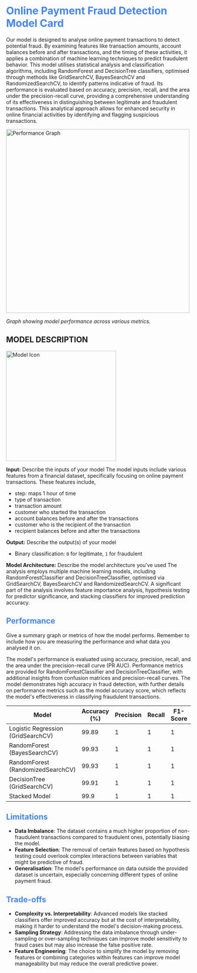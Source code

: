 # <span style="color:#4285F4;">Online Payment Fraud Detection Model Card</span>

Our model is designed to analyse online payment transactions to detect potential fraud. By examining features like transaction amounts, account balances before and after transactions, and the timing of these activities, it applies a combination of machine learning techniques to predict fraudulent behavior. This model utilises statistical analysis and classification algorithms, including RandomForest and DecisionTree classifiers, optimised through methods like GridSearchCV, BayesSearchCV and RandomizedSearchCV, to identify patterns indicative of fraud. Its performance is evaluated based on accuracy, precision, recall, and the area under the precision-recall curve, providing a comprehensive understanding of its effectiveness in distinguishing between legitimate and fraudulent transactions. This analytical approach allows for enhanced security in online financial activities by identifying and flagging suspicious transactions.

<img src="/images/precision-Recall-Curve.png" alt="Performance Graph" width="500"/>

*Graph showing model performance across various metrics.*


## MODEL DESCRIPTION
<img src="/images/fraudDetectionIcon.jpg" alt="Model Icon" width="300"/>


**Input:** Describe the inputs of your model
The model inputs include various features from a financial dataset, specifically focusing on online payment transactions. These features include,
- step: maps 1 hour of time
- type of transaction
- transaction amount
- customer who started the transaction
- account balances before and after the transactions
- customer who is the recipient of the transaction
- recipient balances before and after the transactions

**Output:** Describe the output(s) of your model
- Binary classification: `0` for legitimate, `1` for fraudulent

**Model Architecture:** Describe the model architecture you’ve used
The analysis employs multiple machine learning models, including RandomForestClassifier and DecisionTreeClassifier, optimised via GridSearchCV, BayesSearchCV and RandomizedSearchCV. A significant part of the analysis involves feature importance analysis, hypothesis testing for predictor significance, and stacking classifiers for improved prediction accuracy.


## <span style="color:#4285F4;">Performance</span>
Give a summary graph or metrics of how the model performs. Remember to include how you are measuring the performance and what data you analysed it on. 

The model's performance is evaluated using accuracy, precision, recall, and the area under the precision-recall curve (PR AUC). Performance metrics are provided for RandomForestClassifier and DecisionTreeClassifier, with additional insights from confusion matrices and precision-recall curves. The model demonstrates high accuracy in fraud detection, with further details on performance metrics such as the model accuracy score, which reflects the model's effectiveness in classifying fraudulent transactions.

| Model                                | Accuracy (%) | Precision | Recall | F1-Score | PR AUC | ROC AUC |
|--------------------------------------|--------------|-----------|--------|----------|--------|---------|
| Logistic Regression (GridSearchCV)   | 99.89        | 1         | 1      | 1        | 0.02   | 0.92    |
| RandomForest (BayesSearchCV)         | 99.93        | 1         | 1      | 1        | 0.6    | 0.96    |
| RandomForest (RandomizedSearchCV)    | 99.93        | 1         | 1      | 1        | 0.57   | 0.89    |
| DecisionTree (GridSearchCV)          | 99.91        | 1         | 1      | 1        | 0.43   | 0.88    |
| Stacked Model                        | 99.9         | 1         | 1      | 1        | 0.54   | 0.95    |


## <span style="color:#4285F4;">Limitations</span>
- **Data Imbalance**: The dataset contains a much higher proportion of non-fraudulent transactions compared to fraudulent ones, potentially biasing the model.
- **Feature Selection**: The removal of certain features based on hypothesis testing could overlook complex interactions between variables that might be predictive of fraud.
- **Generalisation**: The model's performance on data outside the provided dataset is uncertain, especially concerning different types of online payment fraud.


## <span style="color:#4285F4;">Trade-offs</span>
- **Complexity vs. Interpretability**: Advanced models like stacked classifiers offer improved accuracy but at the cost of interpretability, making it harder to understand the model's decision-making process.
- **Sampling Strategy**: Addressing the data imbalance through under-sampling or over-sampling techniques can improve model sensitivity to fraud cases but may also increase the false positive rate.
- **Feature Engineering**: The choice to simplify the model by removing features or combining categories within features can improve model manageability but may reduce the overall predictive power.

